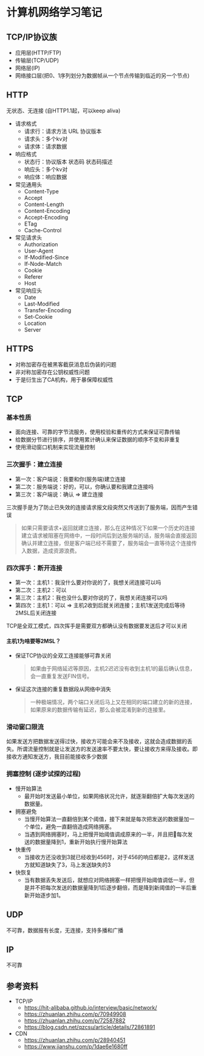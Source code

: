 # 计算机网络学习笔记


## TCP/IP协议族

- 应用层(HTTP/FTP)
- 传输层(TCP/UDP)
- 网络层(IP)
- 网络接口层(把0、1序列划分为数据帧从一个节点传输到临近的另一个节点)

## HTTP

无状态、无连接 (自HTTP1.1起，可以keep aliva)

- 请求格式
  - 请求行：请求方法 URL 协议版本
  - 请求头：多个kv对
  - 请求体：请求数据
- 响应格式
  - 状态行：协议版本 状态码 状态码描述
  - 响应头：多个kv对
  - 响应体：响应数据
- 常见通用头
  - Content-Type
  - Accept
  - Content-Length
  - Content-Encoding
  - Accept-Encoding
  - ETag
  - Cache-Control
- 常见请求头
  - Authorization
  - User-Agent
  - If-Modified-Since
  - If-Node-Match
  - Cookie
  - Referer
  - Host
- 常见响应头
  - Date
  - Last-Modified
  - Transfer-Encoding
  - Set-Cookie
  - Location
  - Server

## HTTPS

- 对称加密存在被黑客截获消息后伪装的问题
- 非对称加密存在公钥权威性问题
- 于是衍生出了CA机构，用于暴保障权威性

## TCP

### 基本性质

- 面向连接、可靠的字节流服务，使用校验和重传的方式来保证可靠传输
- 给数据分节进行排序，并使用累计确认来保证数据的顺序不变和非重复
- 使用滑动窗口机制来实现流量控制

### 三次握手：建立连接

- 第一次：客户端说：我要和你(服务端)建立连接
- 第二次：服务端说：好的，可以，你确认要和我建立连接吗
- 第三次：客户端说：确认 => 建立连接

三次握手是为了防止已失效的连接请求报文段突然又传送到了服务端，因而产生错误

> 如果只需要请求+返回就建立连接，那么在这种情况下如果一个历史的连接建立请求被阻塞在网络中，一段时间后到达服务端的话，服务端会直接返回确认并建立连接，但是客户端已经不需要了，服务端会一直等待这个连接传入数据，造成资源浪费。

### 四次挥手：断开连接

- 第一次：主机1：我没什么要对你说的了，我想关闭连接可以吗
- 第二次：主机2：可以
- 第三次：主机2：我也没什么要对你说的了，我想关闭连接可以吗
- 第四次：主机1：可以 => 主机2收到后就关闭连接；主机1发送完成后等待2MSL后关闭连接

TCP是全双工模式，四次挥手是需要双方都确认没有数据要发送后才可以关闭

#### 主机1为啥要等2MSL？

- 保证TCP协议的全双工连接能够可靠关闭

  > 如果由于网络延迟等原因，主机2迟迟没有收到主机1的最后确认信息，会一直重复发送FIN信号。

- 保证这次连接的重复数据段从网络中消失

  > 一种极端情况，两个端口关闭后马上又在相同的端口建立的新的连接，如果原来的数据传输有延迟，那么会被混淆到新的连接里。

### 滑动窗口限流

如果发送方把数据发送得过快，接收方可能会来不及接收，这就会造成数据的丢失。所谓流量控制就是让发送方的发送速率不要太快，要让接收方来得及接收。即接收方通知发送方，我目前能接收多少数据

### 拥塞控制 (逐步试探的过程)

- 慢开始算法
  - 最开始时发送最小单位，如果网络状况允许，就逐渐翻倍扩大每次发送的数据量。
- 拥塞避免
  - 当慢开始算法一直翻倍到某个阈值，接下来就是每次把发送的数据量加一个单位，避免一直翻倍造成网络拥塞。
  - 当遇到网络拥塞时，马上把慢开始阈值调成原来的一半，并且把每次发送的数据量降到1，重新开始执行慢开始算法
- 快重传
  - 当接收方还没收到3就已经收到456时，对于456的响应都是2，这样发送方就知道缺失了3，马上发送缺失的3
- 快恢复
  - 当有数据丢失发送后，就想应对网络拥塞一样把慢开始阈值调低一半，但是并不把每次发送的数据量降到1后逐步翻倍，而是降到新阈值的一半后重新开始逐步加1。

## UDP

不可靠，数据报有长度，无连接，支持多播和广播

## IP

不可靠

## 参考资料

- TCP/IP
  - https://hit-alibaba.github.io/interview/basic/network/
  - https://zhuanlan.zhihu.com/p/70949908
  - https://zhuanlan.zhihu.com/p/72587882
  - https://blog.csdn.net/qzcsu/article/details/72861891
- CDN
  - https://zhuanlan.zhihu.com/p/28940451
  - https://www.jianshu.com/p/1dae6e1680ff
